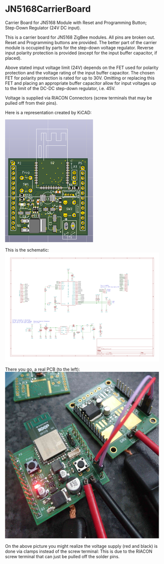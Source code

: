 # JN5168CarrierBoard
Carrier Board for JN5168 Module with Reset and Programming Button; Step-Down Regulator (24V DC input).

This is a carrier board for JN5168 ZigBee modules. All pins are broken out. Reset and Programming buttons are provided. The better part of the carrier module is occupied by parts for the step-down voltage regulator. Reverse input polarity protection is provided (except for the input buffer capacitor, if placed). 

Above stated imput voltage limit (24V) depends on the FET used for polarity protection and the voltage rating of the input buffer capacitor. The chosen FET for polarity protection is rated for up to 30V. Omitting or replacing this FET and placing an appropriate buffer capacitor allow for input voltages up to the limit of the DC-DC step-down regulator, i.e. 45V.

Voltage is supplied via RIACON Connectors (screw terminals that may be pulled off from their pins).

Here is a representation created by KiCAD:

![JN5168 Carrier Board Rendered by KiCAD](https://github.com/l33tn00b/JN5168CarrierBoard/blob/master/jn5168_carrier.png "Render of JN5168 Carrier Board")

This is the schematic:
![JN5168 Carrier Board Schematic](https://github.com/l33tn00b/JN5168CarrierBoard/blob/master/schematic.png "Schematic of JN5168 Carrier Board")

There you go, a real PCB (to the left):
![JN5168 Carrier Board Image](jn5168_carrier_image.jpg "Image of JN5168 Carrier Board")

On the above picture you might realize the voltage supply (red and black) is done via clamps instead of the screw terminal: This is due to the RIACON screw terminal that can just be pulled off the solder pins.
